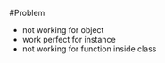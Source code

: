 

#Problem
 - not working for object
 - work perfect for instance
 - not working for function inside class